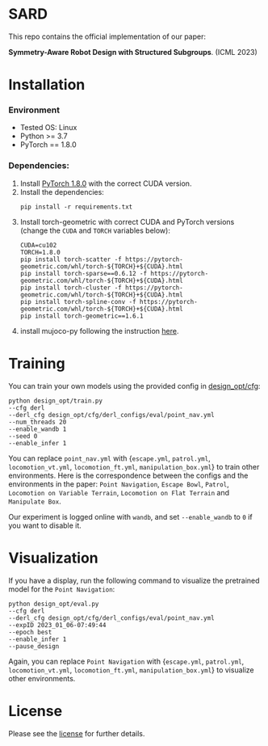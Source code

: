 # SARD
This repo contains the official implementation of our paper:

**Symmetry-Aware Robot Design with Structured Subgroups**. (ICML 2023)


# Installation 

### Environment
* Tested OS: Linux
* Python >= 3.7
* PyTorch == 1.8.0
### Dependencies:
1. Install [PyTorch 1.8.0](https://pytorch.org/get-started/previous-versions/) with the correct CUDA version.
2. Install the dependencies:
    ```
    pip install -r requirements.txt
    ```
3. Install torch-geometric with correct CUDA and PyTorch versions (change the `CUDA` and `TORCH` variables below): 
    ```
    CUDA=cu102
    TORCH=1.8.0
    pip install torch-scatter -f https://pytorch-geometric.com/whl/torch-${TORCH}+${CUDA}.html
    pip install torch-sparse==0.6.12 -f https://pytorch-geometric.com/whl/torch-${TORCH}+${CUDA}.html
    pip install torch-cluster -f https://pytorch-geometric.com/whl/torch-${TORCH}+${CUDA}.html
    pip install torch-spline-conv -f https://pytorch-geometric.com/whl/torch-${TORCH}+${CUDA}.html
    pip install torch-geometric==1.6.1
    ```
4. install mujoco-py following the instruction [here](https://github.com/openai/mujoco-py#install-mujoco).


# Training
You can train your own models using the provided config in [design_opt/cfg](design_opt/cfg):
```
python design_opt/train.py 
--cfg derl
--derl_cfg design_opt/cfg/derl_configs/eval/point_nav.yml
--num_threads 20
--enable_wandb 1
--seed 0
--enable_infer 1
```
You can replace `point_nav.yml` with {`escape.yml`, `patrol.yml`, `locomotion_vt.yml`, `locomotion_ft.yml`, `manipulation_box.yml`} to train other environments. Here is the correspondence between the configs and the environments in the paper: `Point Navigation`, `Escape Bowl`, `Patrol`, `Locomotion on Variable Terrain`, `Locomotion on Flat Terrain` and `Manipulate Box`.

Our experiment is logged online with `wandb`, and set `--enable_wandb` to `0` if you want to disable it.

# Visualization
If you have a display, run the following command to visualize the pretrained model for the `Point Navigation`:
```
python design_opt/eval.py 
--cfg derl
--derl_cfg design_opt/cfg/derl_configs/eval/point_nav.yml
--expID 2023_01_06-07:49:44
--epoch best
--enable_infer 1
--pause_design
```
Again, you can replace `Point Navigation` with {`escape.yml`, `patrol.yml`, `locomotion_vt.yml`, `locomotion_ft.yml`, `manipulation_box.yml`} to visualize other environments.

# License
Please see the [license](LICENSE) for further details.
